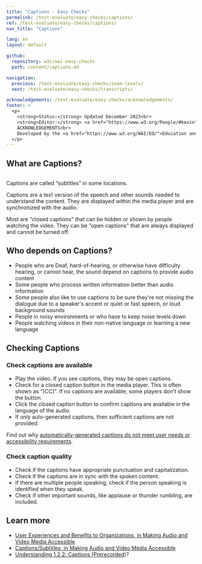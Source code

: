 ```yaml
---
title: "Captions - Easy Checks"
permalink: /test-evaluate/easy-checks/captions/
ref: /test-evaluate/easy-checks/captions/
nav_title: "Captions"

lang: en
layout: default

github:
  repository: w3c/wai-easy-checks
  path: content/captions.md

navigation:
  previous: /test-evaluate/easy-checks/zoom-levels/
  next: /test-evaluate/easy-checks/transcripts/

acknowledgements: /test-evaluate/easy-checks/acknowledgements/
footer: >
  <p>
    <strong>Status:</strong> Updated December 2023<br>
    <strong>Editor:</strong> <a href="https://www.w3.org/People/#kevin">Kevin White</a><br>
    ACKNOWLEDGEMENTS<br>
    Developed by the <a href="https://www.w3.org/WAI/EO/">Education and Outreach Working Group (EOWG)</a>. Updated as part of the <a href="https://www.w3.org/WAI/about/projects/wai-coop/">WAI-CooP project</a>, co-funded by the European Commission.
  </p>
---
```


## What are Captions?

<img src="https://www.w3.org/WAI/content-images/wai-media-guide/captions.png" alt="" class="right">

Captions are called “subtitles” in some locations.

Captions are a text version of the speech and other sounds needed to understand the content. They are displayed within the media player and are synchronized with the audio.

Most are "closed captions" that can be hidden or shown by people watching the video. They can be "open captions" that are always displayed and cannot be turned off.

## Who depends on Captions?

* People who are Deaf, hard-of-hearing, or otherwise have difficulty hearing, or cannot hear, the sound depend on captions to provide audio content
* Some people who process written information better than audio information
* Some people also like to use captions to be sure they're not missing the dialogue due to a speaker's accent or quiet or fast speech, or loud background sounds
* People in noisy environments or who have to keep noise levels down
* People watching videos in their non-native language or learning a new language

## Checking Captions

### Check captions are available

* Play the video. If you see captions, they may be open captions.
* Check for a closed caption button in the media player. This is often shown as "[CC]". If no captions are available, some players don't show the button.
* Click the closed caption button to confirm captions are available in the language of the audio.
* If only auto-generated captions, then sufficient captions are not provided.

Find out why [automatically-generated captions do not meet user needs or accessibility requirements](/WAI/media/av/captions/#automatic-captions-are-not-sufficient).

### Check caption quality

*  Check if the captions have appropriate punctuation and capitalization.
*  Check if the captions are in sync with the spoken content.
*  If there are multiple people speaking, check if the person speaking is identified when they speak.
*  Check if other important sounds, like applause or thunder rumbling, are included.

## Learn more

* [User Experiences and Benefits to Organizations, in Making Audio and Video Media Accessible](/WAI/media/av/users-orgs/)
* [Captions/Subtitles, in Making Audio and Video Media Accessible](/WAI/media/av/captions/)
* [Understanding 1.2.2: Captions (Prerecorded)](https://www.w3.org/WAI/WCAG22/Understanding/captions-prerecorded.html)?
